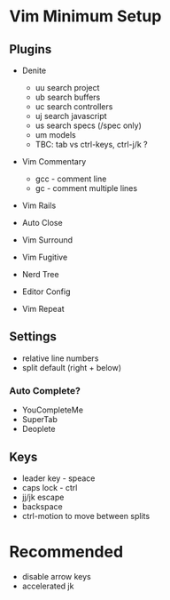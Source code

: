 # Vim Minimum Setup

## Plugins
- Denite
  - <leader>uu search project
  - <leader>ub search buffers
  - <leader>uc search controllers
  - <leader>uj search javascript
  - <leader>us search specs (/spec only)
  - <leader>um models
  - TBC: tab vs ctrl-keys, ctrl-j/k ?
  
- Vim Commentary
  - gcc - comment line
  - gc<motion> - comment multiple lines
  
- Vim Rails

- Auto Close
   
- Vim Surround

- Vim Fugitive

- Nerd Tree

- Editor Config

- Vim Repeat

## Settings
 - relative line numbers
 - split default (right + below)

### Auto Complete?
 - YouCompleteMe
 - SuperTab
 - Deoplete
 
## Keys
 - leader key - speace
 - caps lock - ctrl
 - jj/jk escape
 - backspace
 - ctrl-motion to move between splits
 
# Recommended
 - disable arrow keys
- accelerated jk 
 
